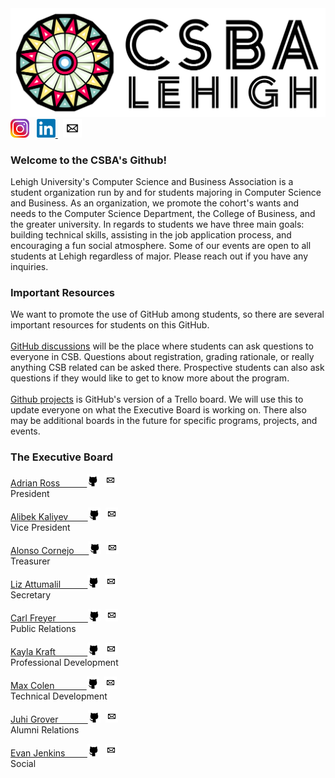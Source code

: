 <img src="https://github.com/CarlFreyer/.github/blob/patch-1/CSBA_Lehigh_Not_Transparent.png"/>
<div><a href="https://www.instagram.com/lehighcsb/"><img style="background-color: white;" src="https://github.com/CarlFreyer/.github/blob/patch-1/800px-Instagram-Icon.png" height="30px"/></a> &nbsp;&nbsp;<a href="https://www.linkedin.com/groups/4481359/"><img src="https://raw.githubusercontent.com/CarlFreyer/.github/patch-1/768px-LinkedIn_logo_initials.webp" height="30px"/> </a>&nbsp;&nbsp;<a href="mailto:incsba@lehigh.edu"><img src="https://github.com/CarlFreyer/.github/blob/patch-1/Mail-Icon-White-on-Black.png" height="30px"/></a></div>
<div>
  <h3>Welcome to the CSBA's Github!</h3>
  <p> Lehigh University's Computer Science and Business Association is a student organization run by and for students majoring in Computer Science and Business. As an organization, we promote the cohort's wants and needs to the Computer Science Department, the College of Business, and the greater university. In regards to students we have three main goals: building technical skills, assisting in the job application process, and encouraging a fun social atmosphere. Some of our events are open to all students at Lehigh regardless of major. Please reach out if you have any inquiries. </p>
</div>
<div>
  <h3>Important Resources</h3>
  <p>We want to promote the use of GitHub among students, so there are several important resources for students on this GitHub. <br><br><a href="https://github.com/orgs/Lehigh-CSB/discussions">GitHub discussions</a> will be the place where students can ask questions to everyone in CSB. Questions about registration, grading rationale, or really anything CSB related can be asked there. Prospective students can also ask questions if they would like to get to know more about the program.<br><br><a href="https://github.com/orgs/Lehigh-CSB/projects?type=beta">Github projects</a> is GitHub's version of a Trello board. We will use this to update everyone on what the Executive Board is working on. There also may be additional boards in the future for specific programs, projects, and events.</p>
</div>
<div>
  <h3>The Executive Board</h3>
  <a href="https://github.com/adrianmross"><p>Adrian Ross &nbsp;&nbsp;&nbsp;&nbsp;&nbsp;&nbsp;&nbsp;&nbsp;&nbsp; <img src="https://github.com/CarlFreyer/.github/blob/patch-1/25231.png" height="20px"/></a> &nbsp;<a href="mailto:amr424@lehigh.edu"><img src="https://github.com/CarlFreyer/.github/blob/patch-1/Mail-Icon-White-on-Black.png" height="20px"/></a><br>President</p>
  <a href="https://github.com/abekek"><p>Alibek Kaliyev &nbsp;&nbsp;&nbsp;&nbsp;&nbsp;&nbsp; <img src="https://github.com/CarlFreyer/.github/blob/patch-1/25231.png" height="20px"/></a>&nbsp; <a href="mailto:alk224@lehigh.edu"><img src="https://github.com/CarlFreyer/.github/blob/patch-1/Mail-Icon-White-on-Black.png" height="20px"/></a><br>Vice President</p>
  <a href="https://github.com/AlonsoCornejo"><p>Alonso Cornejo &nbsp;&nbsp;&nbsp;&nbsp; <img src="https://github.com/CarlFreyer/.github/blob/patch-1/25231.png" height="20px"/></a> &nbsp;<a href="mailto:dac323@lehigh.edu"><img src="https://github.com/CarlFreyer/.github/blob/patch-1/Mail-Icon-White-on-Black.png" height="20px"/></a><br>Treasurer</p>
  <a href="https://github.com/GIRvB6162"><p>Liz Attumalil &nbsp;&nbsp;&nbsp;&nbsp;&nbsp;&nbsp;&nbsp;&nbsp;&nbsp; <img src="https://github.com/CarlFreyer/.github/blob/patch-1/25231.png" height="20px"/></a> &nbsp;<a href="mailto:esa225@lehigh.edu"><img src="https://github.com/CarlFreyer/.github/blob/patch-1/Mail-Icon-White-on-Black.png" height="20px"/></a><br>Secretary</p>
  <a href="https://github.com/CarlFreyer"><p>Carl Freyer &nbsp;&nbsp;&nbsp;&nbsp;&nbsp;&nbsp;&nbsp;&nbsp;&nbsp;&nbsp;&nbsp; <img src="https://github.com/CarlFreyer/.github/blob/patch-1/25231.png" height="20px"/></a> &nbsp;<a href="mailto:ckf225@lehigh.edu"><img src="https://github.com/CarlFreyer/.github/blob/patch-1/Mail-Icon-White-on-Black.png" height="20px"/></a><br>Public Relations</p>
  <a href="https://github.com/kaylaak"><p>Kayla Kraft &nbsp;&nbsp;&nbsp;&nbsp;&nbsp;&nbsp;&nbsp;&nbsp;&nbsp;&nbsp;&nbsp; <img src="https://github.com/CarlFreyer/.github/blob/patch-1/25231.png" height="20px"/></a> &nbsp;<a href="mailto:kak524@lehigh.edu"><img src="https://github.com/CarlFreyer/.github/blob/patch-1/Mail-Icon-White-on-Black.png" height="20px"/></a><br>Professional Development</p>
  <a href="https://github.com/Mlepic1114"><p>Max Colen &nbsp;&nbsp;&nbsp;&nbsp;&nbsp;&nbsp;&nbsp;&nbsp;&nbsp;&nbsp;&nbsp; <img src="https://github.com/CarlFreyer/.github/blob/patch-1/25231.png" height="20px"/></a> &nbsp;<a href="mailto:mrc324@lehigh.edu"><img src="https://github.com/CarlFreyer/.github/blob/patch-1/Mail-Icon-White-on-Black.png" height="20px"/></a><br>Technical Development</p>
  <a href="https://github.com/juhigrover"><p>Juhi Grover &nbsp;&nbsp;&nbsp;&nbsp;&nbsp;&nbsp;&nbsp;&nbsp;&nbsp;&nbsp; <img src="https://github.com/CarlFreyer/.github/blob/patch-1/25231.png" height="20px"/></a> &nbsp;<a href="mailto:jug225@lehigh.edu"><img src="https://github.com/CarlFreyer/.github/blob/patch-1/Mail-Icon-White-on-Black.png" height="20px"/></a><br>Alumni Relations</p>
  <a href="https://github.com/EvanJenkins27"><p>Evan Jenkins &nbsp;&nbsp;&nbsp;&nbsp;&nbsp;&nbsp;&nbsp; <img src="https://github.com/CarlFreyer/.github/blob/patch-1/25231.png" height="20px"/></a> &nbsp;<a href="mailto:eaj224@lehigh.edu"><img src="https://github.com/CarlFreyer/.github/blob/patch-1/Mail-Icon-White-on-Black.png" height="20px"/></a><br>Social</p>
</div>

